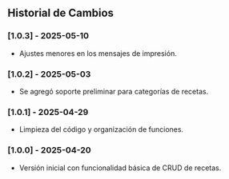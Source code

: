 ## Historial de Cambios

### [1.0.3] - 2025-05-10
- Ajustes menores en los mensajes de impresión.

### [1.0.2] - 2025-05-03
- Se agregó soporte preliminar para categorías de recetas.

### [1.0.1] - 2025-04-29
- Limpieza del código y organización de funciones.

### [1.0.0] - 2025-04-20
- Versión inicial con funcionalidad básica de CRUD de recetas.
